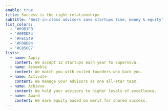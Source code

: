 ```yaml
---
enable: true
title: Success is the right relationships
subtitle: 'Best-in-class advisors save startups time, money & equity'
list_colors:
  - '#09B1FB'
  - '#0EDDE4'
  - '#FEC549'
  - '#FD8D84'
  - '#C856C7'
lists:
  - name: Apply
    content: We accept 12 startups each year to Supernova.
  - name: Assemble
    content: We match you with exited founders who back you.
  - name: Activate
    content: We manage your advisors as one all-star team.
  - name: Achieve
    content: We hold your advisors to higher levels of excellence.
  - name: Award
    content: We earn equity based on merit for shared success.
---
```


